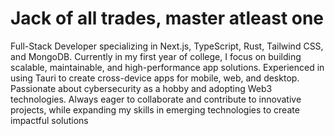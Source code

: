 # Jack of all trades, master atleast one

Full-Stack Developer specializing in Next.js, TypeScript, Rust, Tailwind CSS, and MongoDB. Currently in my first year of college, I focus on building scalable, maintainable, and high-performance app solutions. Experienced in using Tauri to create cross-device apps for mobile, web, and desktop. Passionate about cybersecurity as a hobby and adopting Web3 technologies. Always eager to collaborate and contribute to innovative projects, while expanding my skills in emerging technologies to create impactful solutions
